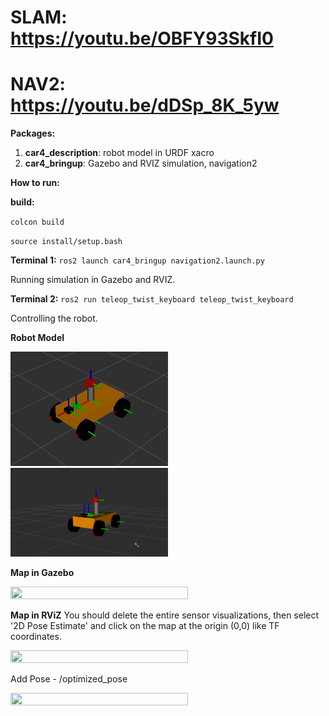 # SLAM: https://youtu.be/OBFY93SkfI0
# NAV2: https://youtu.be/dDSp_8K_5yw

**Packages:**

1. **car4_description**: robot model in URDF xacro
2. **car4_bringup**: Gazebo and RVIZ simulation, navigation2


**How to run:**

**build:**

`colcon build`

`source install/setup.bash`

**Terminal 1:** `ros2 launch car4_bringup navigation2.launch.py` 

Running simulation in Gazebo and RVIZ.

**Terminal 2:** `ros2 run teleop_twist_keyboard teleop_twist_keyboard` 

Controlling the robot.

**Robot Model**

<img src="photos/model.png" style="width: 50%; height: 50%;">
<img src="photos/model.gif" style="width: 50%; height: 50%;">

**Map in Gazebo**

<img src="photos/map.png" style="width: 75%; height: 75%;">

**Map in RViZ**
You should delete the entire sensor visualizations, then select '2D Pose Estimate' and click on the map at the origin (0,0) like TF coordinates.

<img src="photos/map_inst_2.png" style="width: 75%; height: 75%;">

Add Pose - /optimized_pose

<img src="photos/map_est.png" style="width: 75%; height: 75%;">
